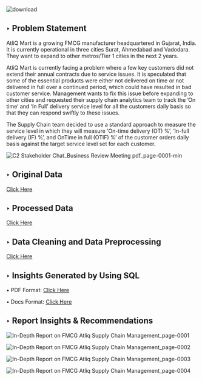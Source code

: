 
![download](https://github.com/Saquibtechlotraining/Atliq_Supply_Chain_Management_Project/assets/91885135/259211d3-8914-4739-96a5-d2c9253e9e54)


## ‣ Problem Statement
AtliQ Mart is a growing FMCG manufacturer headquartered in Gujarat, India. It is currently operational in three cities Surat, Ahmedabad and Vadodara. They want to expand to other metros/Tier 1 cities in the next 2 years.

AtliQ Mart is currently facing a problem where a few key customers did not extend their annual contracts due to service issues. It is speculated that some of the essential products were either not delivered on time or not delivered in full over a continued period, which could have resulted in bad customer service. Management wants to fix this issue before expanding to other cities and requested their supply chain analytics team to track the ’On time’ and ‘In Full’ delivery service level for all the customers daily basis so that they can respond swiftly to these issues.

The Supply Chain team decided to use a standard approach to measure the service level in which they will measure ‘On-time delivery (OT) %’, ‘In-full delivery (IF) %’, and OnTime in full (OTIF) %’ of the customer orders daily basis against the target service level set for each customer.


![C2 Stakeholder Chat_Business Review Meeting pdf_page-0001-min](https://github.com/Saquibtechlotraining/Atliq_Supply_Chain_Management_Project/assets/91885135/d3c1cc65-e7e9-4ceb-9b0c-df4a8160f462)


## ‣ Original Data
[Click Here](https://github.com/Saquibtechlotraining/Atliq_Supply_Chain_Management_Project/tree/main/Original_Data)

## ‣ Processed Data 
[Click Here](https://github.com/Saquibtechlotraining/Atliq_Supply_Chain_Management_Project/tree/main/Processed_Data)

## ‣ Data Cleaning and Data Preprocessing
[Click Here](https://github.com/Saquibtechlotraining/Atliq_Supply_Chain_Management_Project/blob/main/Data_Import_Cleaning_Preprocessing.sql)

## ‣ Insights Generated by Using SQL 
• PDF Format: [Click Here](https://github.com/Saquibtechlotraining/Atliq_Supply_Chain_Management_Project/blob/main/AtliQ%20Mart%20Supply%20Chain%20Insights.pdf)

• Docs Format: [Click Here](https://github.com/Saquibtechlotraining/Atliq_Supply_Chain_Management_Project/blob/main/AtliQ%20Mart%20Supply%20Chain%20Insights.docx)

## ‣ Report Insights & Recommendations

![In-Depth Report on FMCG Atliq Supply Chain Management_page-0001](https://github.com/Saquibtechlotraining/Atliq_Supply_Chain_Management_Project/assets/91885135/dd224d50-c90f-4929-b337-f44c5f57d622)

![In-Depth Report on FMCG Atliq Supply Chain Management_page-0002](https://github.com/Saquibtechlotraining/Atliq_Supply_Chain_Management_Project/assets/91885135/3070257d-2da0-45c0-bc03-42504ca2357b)

![In-Depth Report on FMCG Atliq Supply Chain Management_page-0003](https://github.com/Saquibtechlotraining/Atliq_Supply_Chain_Management_Project/assets/91885135/4934f653-d4c7-425a-bb94-1ff957c395ff)

![In-Depth Report on FMCG Atliq Supply Chain Management_page-0004](https://github.com/Saquibtechlotraining/Atliq_Supply_Chain_Management_Project/assets/91885135/6f13a7ac-e253-4cbd-a1d1-5af7cdae83dc)



